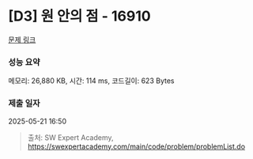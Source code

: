 # [D3] 원 안의 점 - 16910 

[문제 링크](https://swexpertacademy.com/main/code/problem/problemDetail.do?contestProbId=AYcllbDqUVgDFASR) 

### 성능 요약

메모리: 26,880 KB, 시간: 114 ms, 코드길이: 623 Bytes

### 제출 일자

2025-05-21 16:50



> 출처: SW Expert Academy, https://swexpertacademy.com/main/code/problem/problemList.do
